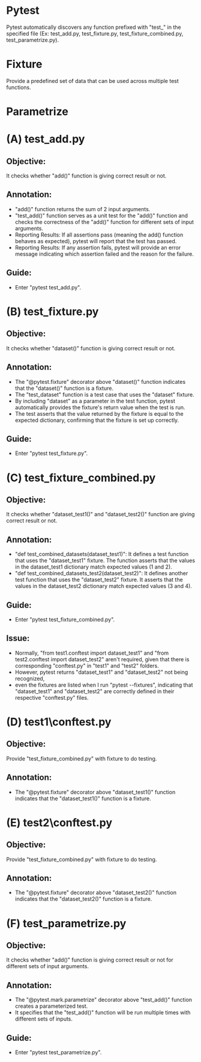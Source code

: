 # Pytest 
Pytest automatically discovers any function prefixed with "test_" in the specified file (Ex: test_add.py, test_fixture.py, test_fixture_combined.py, test_parametrize.py). 

# Fixture 
Provide a predefined set of data that can be used across multiple test functions. 

# Parametrize 

# (A) test_add.py 
## **Objective:** 
It checks whether "add()" function is giving correct result or not. 

## **Annotation:** 
- "add()" function returns the sum of 2 input arguments. 
- "test_add()" function serves as a unit test for the "add()" function and checks the correctness of the "add()" function for different sets of input arguments.
- Reporting Results: If all assertions pass (meaning the add() function behaves as expected), pytest will report that the test has passed.
- Reporting Results: If any assertion fails, pytest will provide an error message indicating which assertion failed and the reason for the failure.

## **Guide:**  
- Enter "pytest test_add.py". 

# (B) test_fixture.py 
## **Objective:** 
It checks whether "dataset()" function is giving correct result or not. 

## **Annotation:**  
- The "@pytest.fixture" decorator above "dataset()" function indicates that the "dataset()" function is a fixture. 
- The "test_dataset" function is a test case that uses the "dataset" fixture. 
- By including "dataset" as a parameter in the test function, pytest automatically provides the fixture's return value when the test is run. 
- The test asserts that the value returned by the fixture is equal to the expected dictionary, confirming that the fixture is set up correctly.

## **Guide:**  
- Enter "pytest test_fixture.py". 

# (C) test_fixture_combined.py 
## **Objective:** 
It checks whether "dataset_test1()" and "dataset_test2()" function are giving correct result or not. 

## **Annotation:** 
- "def test_combined_datasets(dataset_test1)": It defines a test function that uses the "dataset_test1" fixture. The function asserts that the values in the dataset_test1 dictionary match expected values (1 and 2).
- "def test_combined_datasets_test2(dataset_test2)": It defines another test function that uses the "dataset_test2" fixture. It asserts that the values in the dataset_test2 dictionary match expected values (3 and 4).

## **Guide:**  
- Enter "pytest test_fixture_combined.py". 

## **Issue:**  
- Normally, "from test1.conftest import dataset_test1" and "from test2.conftest import dataset_test2" aren't required, given that there is corresponding "conftest.py" in "test1" and "test2" folders.
- However, pytest returns "dataset_test1" and "dataset_test2" not being recognized,
- even the fixtures are listed when I run "pytest --fixtures", indicating that "dataset_test1" and "dataset_test2" are correctly defined in their respective "conftest.py" files. 

# (D) test1\conftest.py 
## **Objective:** 
Provide "test_fixture_combined.py" with fixture to do testing. 

## **Annotation:** 
- The "@pytest.fixture" decorator above "dataset_test1()" function indicates that the "dataset_test1()" function is a fixture. 

# (E) test2\conftest.py 
## **Objective:** 
Provide "test_fixture_combined.py" with fixture to do testing. 

## **Annotation:** 
- The "@pytest.fixture" decorator above "dataset_test2()" function indicates that the "dataset_test2()" function is a fixture. 

# (F) test_parametrize.py 
## **Objective:** 
It checks whether "add()" function is giving correct result or not for different sets of input arguments. 

## **Annotation:** 
- The "@pytest.mark.parametrize" decorator above "test_add()" function creates a parameterized test.
- It specifies that the "test_add()" function will be run multiple times with different sets of inputs. 

## **Guide:**  
- Enter "pytest test_parametrize.py". 
